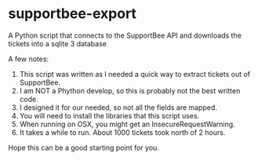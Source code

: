 # supportbee-export
A Python script that connects to the SupportBee API and downloads the tickets into a sqlite 3 database


A few notes:
1. This script was written as I needed a quick way to extract tickets out of SupportBee.
2. I am NOT a Phython develop, so this is probably not the best written code.
3. I designed it for our needed, so not all the fields are mapped.
4. You will need to install the libraries that this script uses.
5. When running on OSX, you might get an InsecureRequestWarning.
6. It takes a while to run. About 1000 tickets took north of 2 hours.

Hope this can be a good starting point for you.


